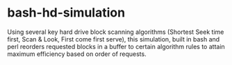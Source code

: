 # bash-hd-simulation
Using several key hard drive block scanning algorithms (Shortest Seek time first, Scan & Look, First come first serve), this simulation, built in bash and perl reorders requested blocks in a buffer to certain algorithm rules to attain maximum efficiency based on order of requests.
